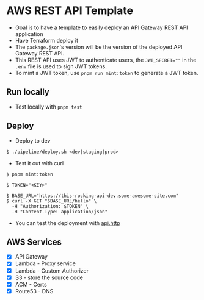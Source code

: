 # AWS REST API Template
- Goal is to have a template to easily deploy an API Gateway REST API application
- Have Terraform deploy it
- The `package.json`'s version will be the version of the deployed API Gateway REST API.
- This REST API uses JWT to authenticate users, the `JWT_SECRET=""` in the `.env` file is used to sign JWT tokens.
- To mint a JWT token, use `pnpm run mint:token` to generate a JWT token.


## Run locally
- Test locally with `pnpm test`


## Deploy
- Deploy to dev
```shell
$ ./pipeline/deploy.sh <dev|staging|prod>
```

- Test it out with curl
```shell
$ pnpm mint:token

$ TOKEN="<KEY>"

$ BASE_URL="https://this-rocking-api-dev.some-awesome-site.com"
$ curl -X GET "$BASE_URL/hello" \
  -H "Authorization: $TOKEN" \
  -H "Content-Type: application/json"
```
- You can test the deployment with [api.http](./api.http)




## AWS Services
- [x] API Gateway
- [x] Lambda - Proxy service
- [x] Lambda - Custom Authorizer
- [x] S3 - store the source code
- [x] ACM - Certs
- [x] Route53 - DNS
